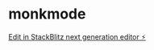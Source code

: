 # monkmode

[Edit in StackBlitz next generation editor ⚡️](https://stackblitz.com/~/github.com/kboom24/monkmode)